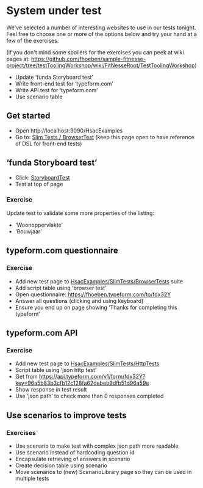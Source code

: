 # System under test

We've selected a number of interesting websites to use in our tests tonight. 
Feel free to choose one or more of the options below and try your hand at a few of the exercises.

(If you don't mind some spoilers for the exercises you can peek at wiki pages at: 
https://github.com/fhoeben/sample-fitnesse-project/tree/testToolingWorkshop/wiki/FitNesseRoot/TestToolingWorkshop)

* Update ‘funda Storyboard test’
* Write front-end test for ‘typeform.com’
* Write API test for ‘typeform.com'
* Use scenario table

## Get started
* Open http://localhost:9090/HsacExamples
* Go to: [Slim Tests / BrowserTest](http://localhost:9090/HsacExamples.SlimTests.BrowserTests) (keep this page open to have reference of DSL for front-end tests)


## ‘funda Storyboard test’
* Click: [StoryboardTest](http://localhost:9090/HsacExamples.SlimTests.BrowserTests.StoryboardTest)
* Test at top of page

### Exercise
Update test to validate some more properties of the listing:
* ‘Woonoppervlakte’
* ‘Bouwjaar’

## typeform.com questionnaire

### Exercise
* Add new test page to [HsacExamples/SlimTests/BrowserTests](http://localhost:9090/HsacExamples.SlimTests.BrowserTests) suite
* Add script table using ‘browser test’
* Open questionnaire: https://fhoeben.typeform.com/to/fdx32Y  
* Answer all questions (clicking and using keyboard)
* Ensure you end up on page showing ‘Thanks for completing this typeform’

## typeform.com API

### Exercise
* Add new test page to [HsacExamples/SlimTests/HttpTests](http://localhost:9090/HsacExamples.SlimTests.HttpTests)
* Script table using ‘json http test’
* Get from https://api.typeform.com/v1/form/fdx32Y?key=96a5b83b3cfb12c128fa62debeb9dfb51d96a59e 
* Show response in test result
* Use ‘json path’ to check more than 0 responses completed

## Use scenarios to improve tests

### Exercises
* Use scenario to make test with complex json path more readable
* Use scenario instead of hardcoding question id
* Encapsulate retrieving of answers in scenario
* Create decision table using scenario
* Move scenarios to (new) ScenarioLibrary page so they can be used in multiple tests


